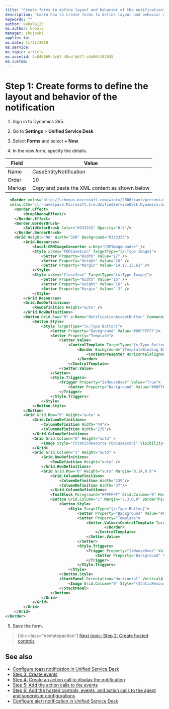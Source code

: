 ```yaml
---
title: "Create forms to define layout and behavior of the notification"
description: "Learn how to create forms to define layout and behavior of the toast notification for the Omni-channel Engagement Hub agents using Unified Service Desk."
keywords: ""
author: kabala123
ms.author: kabala
manager: shujoshi
applies_to: 
ms.date: 11/21/2018
ms.service: 
ms.topic: article
ms.assetid: 4c846869-3c6f-49ad-b6f7-a4b06f102845
ms.custom: 
---
```

# Step 1: Create forms to define the layout and behavior of the notification 

1. Sign in to Dynamics 365. 

2. Go to **Settings** > **Unified Service Desk**. 

3. Select **Forms** and select **+ New**. 

4. In the new form, specify the details. 

 | Field   | Value  |
 |---------|--------|
 | Name    | CaseEntityNotification |
 | Order   | 10 |
 | Markup  | Copy and paste the XML content as shown below  |

```XML
  <Border xmlns="http://schemas.microsoft.com/winfx/2006/xaml/presentation" xmlns:x="http://schemas.microsoft.com/winfx/2006/xaml"
  xmlns:CCA="clr-namespace:Microsoft.Crm.UnifiedServiceDesk.Dynamics;assembly=Microsoft.Crm.UnifiedServiceDesk.Dynamics" xmlns:Converters="clr-namespace:USDConverters;assembly=USDConverters" xmlns:local="clr-namespace:Microsoft.Crm.UnifiedServiceDesk.Dynamics;assembly=Microsoft.Crm.UnifiedServiceDesk.Dynamics" xmlns:System="clr-namespace:System;assembly=mscorlib" BorderThickness="1,1,1,1" CornerRadius="2" >
    <Border.Effect>
        <DropShadowEffect/>
    </Border.Effect>
    <Border.BorderBrush>
        <SolidColorBrush Color="#333333" Opacity="0.5"/>
    </Border.BorderBrush>
    <Grid Height="96" Width="320" Background="#333333">
        <Grid.Resources>
            <local:CRMImageConverter x:Key="CRMImageLoader" />
            <Style x:Key="FOOCaseIcon" TargetType="{x:Type Image}">
                <Setter Property="Width" Value="17" />
                <Setter Property="Height" Value="16" />
                <Setter Property="Margin" Value="14,17,13,63" />
            </Style>
            <Style x:Key="CloseIcon" TargetType="{x:Type Image}">
                <Setter Property="Width" Value="16" />
                <Setter Property="Height" Value="16" />
                <Setter Property="Margin" Value="-2" />
            </Style>
        </Grid.Resources>
        <Grid.RowDefinitions>
            <RowDefinition Height="auto" />
        </Grid.RowDefinitions>
        <Button Grid.Row="0" x:Name="NotificationAcceptButton" Command="CCA:ActionCommands.UIIEvent" CommandParameter="CreateFOOEntitySession?EntityLogicalName=[[EntityLogicalName]+]&EntityId=[[EntityId]+]&ConversationId=[[ConversationId]+]" Height="96" Width="320" >
            <Button.Style>
                <Style TargetType="{x:Type Button}">
                    <Setter Property="Background" Value="#00FFFFFF"/>
                    <Setter Property="Template">
                        <Setter.Value>
                            <ControlTemplate TargetType="{x:Type Button}">
                                <Border Background="{TemplateBinding Background}">
                                    <ContentPresenter HorizontalAlignment="Center" VerticalAlignment="Center"/>
                                </Border>
                            </ControlTemplate>
                        </Setter.Value>
                    </Setter>
                    <Style.Triggers>
                        <Trigger Property="IsMouseOver" Value="True">
                            <Setter Property="Background" Value="#00FFFFFF"/>
                        </Trigger>
                    </Style.Triggers>
                </Style>
            </Button.Style>
        </Button>
        <Grid Grid.Row="0" Height="auto" >
            <Grid.ColumnDefinitions>
                <ColumnDefinition Width="44"/>
                <ColumnDefinition Width="276"/>
            </Grid.ColumnDefinitions>
            <Grid Grid.Column="0" Height="auto" >
                <Image Style="{StaticResource FOOCaseIcon}" Visibility="Visible" Source="{Binding Source=new_omni_foonotification_case_icon, Converter={StaticResource CRMImageLoader}}" />
            </Grid>
            <Grid Grid.Column="1" Height="auto" >
                <Grid.RowDefinitions>
                    <RowDefinition Height="auto" />
                </Grid.RowDefinitions>
                <Grid Grid.Row="0" Height="auto" Margin="0,14,0,0">
                    <Grid.ColumnDefinitions>
                        <ColumnDefinition Width="239"/>
                        <ColumnDefinition Width="37"/>
                    </Grid.ColumnDefinitions>
                    <TextBlock Foreground="#FFFFFF" Grid.Column="0" HorizontalAlignment="Left" Text="New [[EntityDisplayName]+] has been assigned" VerticalAlignment="Center" FontSize="14" TextTrimming="WordEllipsis" FontFamily="Segoe UI" LineHeight="16" FontWeight="SemiBold" />
                    <Button Grid.Column="1" Margin="7,3,0,0" BorderThickness="0" Height="16" Width="16" Command="CCA:ActionCommands.DoActionCommand" CommandParameter="http://uii/OmniChannelToastNotification/Close" FontWeight="SemiBold" FontFamily="Segoe UI" >
                        <Button.Style>
                            <Style TargetType="{x:Type Button}">
                                <Setter Property="Background" Value="#00FFFFFF"/>
                                <Setter Property="Template">
                                    <Setter.Value><ControlTemplate TargetType="{x:Type Button}"><Border Background="{TemplateBinding Background}"><ContentPresenter HorizontalAlignment="Center" VerticalAlignment="Center"/>
                                            </Border>
                                        </ControlTemplate>
                                    </Setter.Value>
                                </Setter>
                                <Style.Triggers>
                                    <Trigger Property="IsMouseOver" Value="True">
                                        <Setter Property="Background" Value="#00FFFFFF"/>
                                    </Trigger>
                                </Style.Triggers>
                            </Style>
                        </Button.Style>
                        <StackPanel Orientation="Horizontal" VerticalAlignment="Center">
                            <Image Grid.Column="0" Style="{StaticResource CloseIcon}" Source="{Binding Source=new_omni_notification_close_icon, Converter={StaticResource CRMImageLoader}}" />
                        </StackPanel>
                    </Button>
                </Grid>
            </Grid>
        </Grid>
    </Grid>
</Border>
```
5. Save the form.

> [!div class="nextstepaction"]
> [Next topic: Step 2: Create hosted controls](toastnotification-step2-create-hosted-controls.md)

## See also

- [Configure toast notification in Unified Service Desk](configure-toast-notification-unified-service-desk.md)
- [Step 3: Create events](toastnotification-step3-create-the-events.md)
- [Step 4: Create an action call to display the notification](toastnotification-step4-create-action-call-display-notification.md)
- [Step 5: Add the action calls to the events](toastnotification-step5-add-action-calls-events.md)
- [Step 6: Add the hosted controls, events, and action calls to the agent and supervisor configurations](toastnotification-step6-add-hosted-controls-events-action-callsagent-supervisor-configurations.md)
- [Configure alert notification in Unified Service Desk](configure-alert-notification-unified-service-desk.md)
